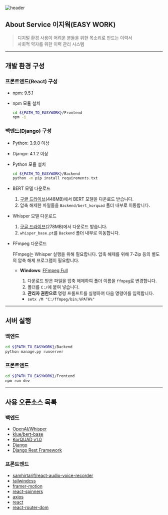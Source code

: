 ![header](https://capsule-render.vercel.app/api?type=waving&color=auto&height=300&section=header&text=EASY%20WORK&fontSize=90&animation=fadeIn&fontAlignY=38&desc=목소리로%20만든%20이력서%20,%20"이지웍"&descAlignY=58&descAlign=62)

## About Service 이지웍(EASY WORK)
> 디지털 환경 사용이 어려운 분들을 위한 목소리로 만드는 이력서 <br>
> 사회적 약자를 위한 이력 관리 시스템 <br>

---

## 개발 환경 구성

### 프론트엔드(React) 구성

- npm: 9.5.1

- npm 모듈 설치

  ```bash
  cd ${PATH_TO_EASYWORK}/Frontend
  npm -i
  ```

### 백엔드(Django) 구성

- Python: 3.9.0 이상
- Django: 4.1.2 이상

- Python 모듈 설치

  ```bash
  cd ${PATH_TO_EASYWORK}/Backend
  python -m pip install requirements.txt
  ```

- BERT 모델 다운로드
  1. [구글 드라이브](https://drive.google.com/drive/folders/1L9vNo2M6f5SYQU2jz00fQlcW5dY5-nwR?usp=drive_link)(448MB)에서 BERT 모델을 다운로드 받습니다.
  2. 압축 해제한 파일들을 `Backend/bert_korquad` 폴더 내부로 이동합니다.

- Whisper 모델 다운로드
  1.  [구글 드라이브](https://drive.google.com/uc?export=download&id=1u58MG-nl4_pUtMLaTHxJoztpp9YLNQvG)(278MB)에서 다운로드 받습니다.
  2.  `whisper_base.pt`를 `Backend` 폴더 내부로 이동합니다.

- FFmpeg 다운로드

  FFmpeg는 Whisper 실행을 위해 필요합니다. 압축 해제를 위해 7-Zip 등의 별도의 압축 해제 프로그램이 필요합니다.

  - **Windows**: [FFmpeg Full](https://www.gyan.dev/ffmpeg/builds/ffmpeg-git-full.7z)

    1. 다운로드 받은 파일을 압축 해제하여 폴더 이름을 `ffmpeg`로 변경합니다.
    2. 폴더를 `C:/`에 붙여 넣습니다.
    3. **관리자 권한으로** 명령 프롬프트를 실행하여 다음 명령어를 입력합니다.
      - `setx /M "C:/ffmpeg/bin;%PATH%"`
  
---

## 서버 실행

### 백엔드

  ```bash
  cd ${PATH_TO_EASYWORK}/Backend
  python manage.py runserver
  ```

### 프론트엔드

  ```bash
  cd ${PATH_TO_EASYWORK}/Frontend
  npm run dev
  ```

---

## 사용 오픈소스 목록

### 백엔드

- [OpenAI/Whisper](https://github.com/openai/whisper)
- [klue/bert-base](https://huggingface.co/klue/bert-base)
- [KorQUAD v1.0](https://korquad.github.io/)
- [Django](https://github.com/django/django)
- [Django Rest Framework](https://github.com/encode/django-rest-framework)

### 프론트엔드

- [samhirtarif/react-audio-voice-recorder](https://github.com/samhirtarif/react-audio-recorder)
- [tailwindcss](https://tailwindcss.com/)
- [framer-motion](https://www.npmjs.com/package/framer-motion)
- [react-spinners](https://www.npmjs.com/package/react-spinners)
- [axios](https://axios-http.com/kr/docs/intro)
- [react](https://ko.legacy.reactjs.org/)
- [react-router-dom](https://reactrouter.com/en/main)
